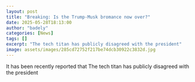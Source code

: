 ```yaml
---
layout: post
title: "Breaking: Is the Trump-Musk bromance now over?"
date: 2025-05-28T18:13:00
author: "badely"
categories: [News]
tags: []
excerpt: "The tech titan has publicly disagreed with the president"
image: assets/images/285cd72752f217be74dcb30922c3832d.jpg
---
```


It has been recently reported that The tech titan has publicly disagreed with the president

